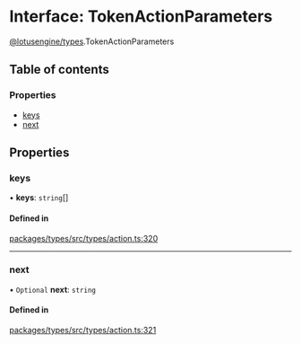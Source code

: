 # Interface: TokenActionParameters

[@lotusengine/types](../wiki/@lotusengine.types).TokenActionParameters

## Table of contents

### Properties

- [keys](../wiki/@lotusengine.types.TokenActionParameters#keys)
- [next](../wiki/@lotusengine.types.TokenActionParameters#next)

## Properties

### keys

• **keys**: `string`[]

#### Defined in

[packages/types/src/types/action.ts:320](https://github.com/lotusengine/sdk/blob/f1f5297/packages/types/src/types/action.ts#L320)

___

### next

• `Optional` **next**: `string`

#### Defined in

[packages/types/src/types/action.ts:321](https://github.com/lotusengine/sdk/blob/f1f5297/packages/types/src/types/action.ts#L321)
